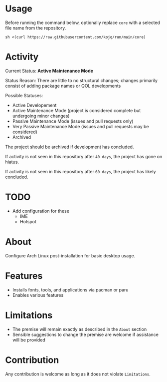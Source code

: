 # Usage

Before running the command below, optionally replace `core` with a selected file name from the repository.

```
sh <(curl https://raw.githubusercontent.com/kojq/run/main/core)
```

# Activity

Current Status: **Active Maintenance Mode**

Status Reason: There are little to no structural changes; changes primarily consist of adding package names or QOL developments

Possible Statuses:

- Active Developement
- Active Maintenance Mode (project is considered complete but undergoing minor changes)
- Passive Maintenance Mode (issues and pull requests only)
- Very Passive Maintenance Mode (issues and pull requests may be considered)
- Archived

The project should be archived if development has concluded.

If activity is not seen in this repository after `40 days`, the project has gone on hiatus.

If activity is not seen in this repository after `60 days`, the project has likely concluded.

# TODO

- Add configuration for these
  - IME
  - Hotspot

# About

Configure Arch Linux post-installation for basic desktop usage.

# Features

- Installs fonts, tools, and applications via pacman or paru
- Enables various features

# Limitations

- The premise will remain exactly as described in the `About` section
- Sensible suggestions to change the premise are welcome if assistance will be provided

# Contribution

Any contribution is welcome as long as it does not violate `Limitations`.
